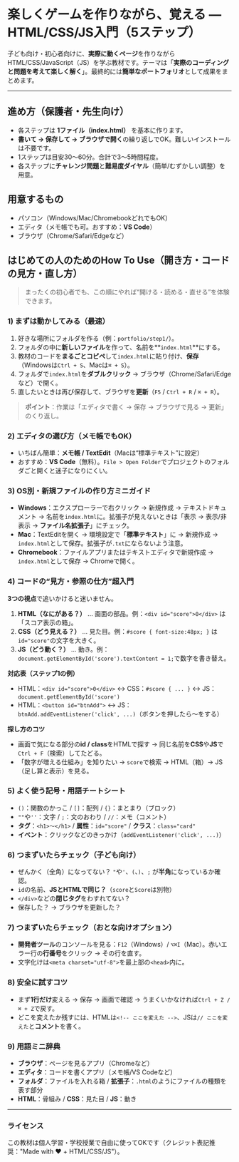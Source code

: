 # 楽しくゲームを作りながら、覚える — HTML/CSS/JS入門（5ステップ）

子ども向け・初心者向けに、**実際に動くページ**を作りながらHTML/CSS/JavaScript（JS）を学ぶ教材です。テーマは「**実際のコーディングと問題を考えて楽しく解く**」。最終的には**簡単なポートフォリオ**として成果をまとめます。

---

## 進め方（保護者・先生向け）

* 各ステップは **1ファイル（index.html）** を基本に作ります。
* **書いて → 保存して → ブラウザで開く**の繰り返しでOK。難しいインストールは不要です。
* 1ステップは目安30〜60分。合計で3〜5時間程度。
* 各ステップに**チャレンジ問題**と**難易度ダイヤル**（簡単/むずかしい調整）を用意。

## 用意するもの

* パソコン（Windows/Mac/ChromebookどれでもOK）
* エディタ（メモ帳でも可。おすすめ：**VS Code**）
* ブラウザ（Chrome/Safari/Edgeなど）

## はじめての人のためのHow To Use（開き方・コードの見方・直し方）

> まったくの初心者でも、この順にやれば“開ける・読める・直せる”を体験できます。

### 1) まずは動かしてみる（最速）

1. 好きな場所にフォルダを作る（例：`portfolio/step1/`）。
2. フォルダの中に**新しいファイル**を作って、名前を\*\*`index.html`\*\*にする。
3. 教材のコードを**まるごとコピペ**して`index.html`に貼り付け、**保存**（Windowsは`Ctrl + S`、Macは`⌘ + S`）。
4. フォルダで`index.html`を**ダブルクリック** → ブラウザ（Chrome/Safari/Edgeなど）で開く。
5. 直したいときは再び保存して、ブラウザを**更新**（`F5` / `Ctrl + R` / `⌘ + R`）。

> **ポイント**：作業は「エディタで書く → 保存 → ブラウザで見る → 更新」のくり返し。

### 2) エディタの選び方（メモ帳でもOK）

* いちばん簡単：**メモ帳 / TextEdit**（Macは“標準テキスト”に設定）
* おすすめ：**VS Code**（無料）。`File > Open Folder`でプロジェクトのフォルダごと開くと迷子になりにくい。

### 3) OS別・新規ファイルの作り方ミニガイド

* **Windows**：エクスプローラーで右クリック → 新規作成 → テキストドキュメント → 名前を`index.html`に。拡張子が見えないときは「表示 → 表示/非表示 → **ファイル名拡張子**」にチェック。
* **Mac**：TextEditを開く → 環境設定で「**標準テキスト**」に → 新規作成 → `index.html`として保存。拡張子が`.txt`にならないよう注意。
* **Chromebook**：ファイルアプリまたはテキストエディタで新規作成 → `index.html`として保存 → Chromeで開く。

### 4) コードの“見方・参照の仕方”超入門

**3つの視点**で追いかけると迷いません。

1. **HTML（なにがある？）** … 画面の部品。例：`<div id="score">0</div>` は「スコア表示の箱」。
2. **CSS（どう見える？）** … 見た目。例：`#score { font-size:48px; }` は`id="score"`の文字を大きく。
3. **JS（どう動く？）** … 動き。例：`document.getElementById('score').textContent = 1;`で数字を書き替え。

**対応表（ステップ1の例）**

* HTML：`<div id="score">0</div>` ↔ CSS：`#score { ... }` ↔ JS：`document.getElementById('score')`
* HTML：`<button id="btnAdd">` ↔ JS：`btnAdd.addEventListener('click', ...)`（ボタンを押したら〜をする）

**探し方のコツ**

* 画面で気になる部分の**id / class**をHTMLで探す → 同じ名前を**CSS**や**JS**で`Ctrl + F`（検索）してたどる。
* 「数字が増える仕組み」を知りたい → `score`で検索 → HTML（箱）→ JS（足し算と表示）を見る。

### 5) よく使う記号・用語チートシート

* `()`：関数のかっこ / `[]`：配列 / `{}`：まとまり（ブロック）
* `""`や`''`：文字 / `;`：文のおわり / `//`：メモ（コメント）
* **タグ**：`<h1>〜</h1>` / **属性**：`id="score"` / **クラス**：`class="card"`
* **イベント**：クリックなどのきっかけ（`addEventListener('click', ...)`）

### 6) つまずいたらチェック（子ども向け）

* ぜんかく（全角）になってない？ `"`や`'`、`(`、`)`、`;` が**半角**になっているか確認。
* `id`の名前、**JSとHTMLで同じ？**（`score`と`Score`は別物）
* `</div>`などの**閉じタグ**をわすれてない？
* 保存した？ → ブラウザを更新した？

### 7) つまずいたらチェック（おとな向けオプション）

* **開発者ツール**のコンソールを見る：`F12`（Windows）/ `⌥⌘I`（Mac）。赤いエラー行の**行番号**をクリック → その行を直す。
* 文字化けは`<meta charset="utf-8">`を最上部の`<head>`内に。

### 8) 安全に試すコツ

* まず**1行だけ**変える → 保存 → 画面で確認 → うまくいかなければ`Ctrl + Z / ⌘ + Z`で戻す。
* どこを変えたか残すには、HTMLは`<!-- ここを変えた -->`、JSは`// ここを変えた`と**コメント**を書く。

### 9) 用語ミニ辞典

* **ブラウザ**：ページを見るアプリ（Chromeなど）
* **エディタ**：コードを書くアプリ（メモ帳/VS Codeなど）
* **フォルダ**：ファイルを入れる箱 / **拡張子**：`.html`のようにファイルの種類を表す部分
* **HTML**：骨組み / **CSS**：見た目 / **JS**：動き

---

### ライセンス

この教材は個人学習・学校授業で自由に使ってOKです（クレジット表記推奨："Made with ❤️ + HTML/CSS/JS"）。
